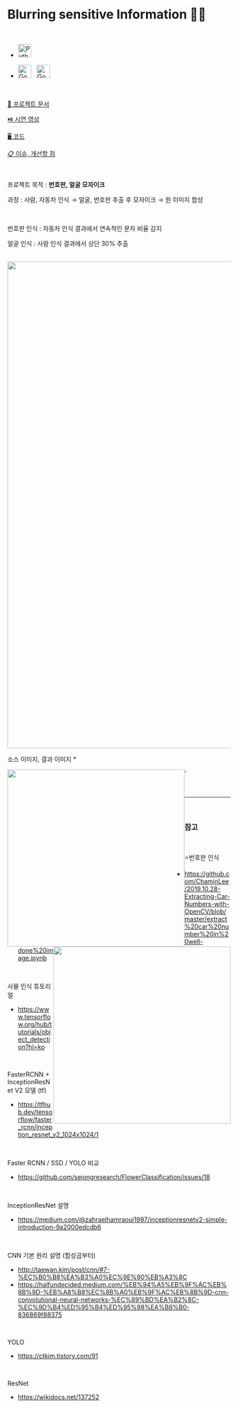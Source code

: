 <h1> Blurring sensitive Information 🚗🙎 </h1> 

</br>

- <a href="https://www.python.org/" title="Python"><img src="https://github.com/get-icon/geticon/raw/master/icons/python.svg" alt="Python" width="30px" height="30px"></a>&nbsp;&nbsp;

- <a href="https://colab.research.google.com" title="Google Colaboratory"><img src="https://user-images.githubusercontent.com/96364048/191513434-0961c768-1615-4707-a763-7dda4b4ffa7a.png" alt="Google Colaboratory" height="30px"></a>&nbsp;&nbsp;
<a href="https://www.google.com/drive/" title="Google Drive"><img src="https://user-images.githubusercontent.com/96364048/191513979-da4616a5-bd00-4050-8691-fa2a6dfd7372.png" alt="Google Drive" height="30px"></a>&nbsp;&nbsp;

</br>

<a href = "https://github.com/sungjun4403/ML_BLURinfo/blob/main/BLUR_%EC%B5%9C%EC%A2%85%EC%95%88.pdf"> 🌟 프로젝트 문서 </a>

<a href = "https://github.com/sungjun4403/ML_BLURinfo/blob/main/%EC%82%AC%EC%9A%A9%EC%84%A4%EB%AA%85%EC%84%9C.md"> ⏯️ 시연 영상</a>

<a href = "https://colab.research.google.com/drive/1qm5c9zf-13LGtQDa4vJ8459K_HE60SH3?usp=sharing"> 🖥️ 코드</a> 

<a href = ""> 📋 이슈, 개선할 점</a> 

</br>

프로젝트 목적 : __번호판, 얼굴 모자이크__ 

과정 : 사람, 자동차 인식 → 얼굴, 번호판 추출 후 모자이크 → 원 이미지 합성

</br>

번호판 인식 : 자동차 인식 결과에서 연속적인 문자 비율 감지

얼굴 인식 : 사람 인식 결과에서 상단 30% 추출 

</br>



<img width="1100" src="https://user-images.githubusercontent.com/96364048/191471682-f6513498-34df-42e5-8823-7b16c031c188.png">

</br>

소스 이미지, 결과 이미지 *

<img style="float:left" width="400" src="https://user-images.githubusercontent.com/96364048/191434531-a74e409a-1324-4546-84c5-7bafb69b66c1.png">'<img style="float:right" width="400" src="https://user-images.githubusercontent.com/96364048/191434545-91223e1a-aa5c-4059-b9a6-5c5af6a4d3f7.png">

</br>

----

<br/>

<h3>참고</h3>

<br/>

⭐번호판 인식
- https://github.com/ChaminLee/2019.10.28-Extracting-Car-Numbers-with-OpenCV/blob/master/extract%20car%20number%20in%20well-done%20image.ipynb

<br/>

사물 인식 튜토리얼
- https://www.tensorflow.org/hub/tutorials/object_detection?hl=ko

<br/>

FasterRCNN + InceptionResNet V2 모델 (tf)
- https://tfhub.dev/tensorflow/faster_rcnn/inception_resnet_v2_1024x1024/1

<br/>

Faster RCNN / SSD / YOLO 비교 
- https://github.com/sejongresearch/FlowerClassification/issues/18

<br/>

InceptionResNet 설명
- https://medium.com/@zahraelhamraoui1997/inceptionresnetv2-simple-introduction-9a2000edcdb6

<br/>

CNN 기본 원리 설명 (합성곱부터)
- http://taewan.kim/post/cnn/#7-%EC%B0%B8%EA%B3%A0%EC%9E%90%EB%A3%8C
- https://halfundecided.medium.com/%EB%94%A5%EB%9F%AC%EB%8B%9D-%EB%A8%B8%EC%8B%A0%EB%9F%AC%EB%8B%9D-cnn-convolutional-neural-networks-%EC%89%BD%EA%B2%8C-%EC%9D%B4%ED%95%B4%ED%95%98%EA%B8%B0-836869f88375

<br/>

YOLO
- https://ctkim.tistory.com/91

<br/>

ResNet
- https://wikidocs.net/137252

<br/>

